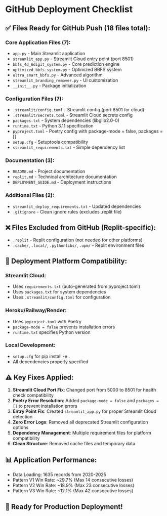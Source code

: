 # GitHub Deployment Checklist

## ✅ Files Ready for GitHub Push (18 files total):

### Core Application Files (7):
- `app.py` - Main Streamlit application
- `streamlit_app.py` - Streamlit Cloud entry point (port 8501)
- `bbfs_4d_6digit_system.py` - Core prediction engine
- `optimized_bbfs_system.py` - Optimized BBFS system
- `ultra_smart_bbfs.py` - Advanced algorithm
- `streamlit_branding_remover.py` - UI customization
- `__init__.py` - Package initialization

### Configuration Files (7):
- `.streamlit/config.toml` - Streamlit config (port 8501 for cloud)
- `.streamlit/secrets.toml` - Streamlit Cloud secrets config
- `packages.txt` - System dependencies (libglib2.0-0)
- `runtime.txt` - Python 3.11 specification
- `pyproject.toml` - Poetry config with package-mode = false, packages = []
- `setup.cfg` - Setuptools compatibility
- `streamlit_requirements.txt` - Simple dependency list

### Documentation (3):
- `README.md` - Project documentation
- `replit.md` - Technical architecture documentation
- `DEPLOYMENT_GUIDE.md` - Deployment instructions

### Additional Files (2):
- `streamlit_deploy_requirements.txt` - Updated dependencies
- `.gitignore` - Clean ignore rules (excludes .replit file)

## ❌ Files Excluded from GitHub (Replit-specific):
- `.replit` - Replit configuration (not needed for other platforms)
- `.cache/`, `.local/`, `.pythonlibs/`, `.upm/` - Replit environment files

## 🚀 Deployment Platform Compatibility:

### Streamlit Cloud:
- Uses `requirements.txt` (auto-generated from pyproject.toml)
- Uses `packages.txt` for system dependencies
- Uses `.streamlit/config.toml` for configuration

### Heroku/Railway/Render:
- Uses `pyproject.toml` with Poetry
- `package-mode = false` prevents installation errors
- `runtime.txt` specifies Python version

### Local Development:
- `setup.cfg` for pip install -e .
- All dependencies properly specified

## ⚠️ Key Fixes Applied:

1. **Streamlit Cloud Port Fix**: Changed port from 5000 to 8501 for health check compatibility
2. **Poetry Error Resolution**: Added `package-mode = false` and `packages = []` to prevent installation errors
3. **Entry Point Fix**: Created `streamlit_app.py` for proper Streamlit Cloud detection
4. **Zero Error Logs**: Removed all deprecated Streamlit configuration options
5. **Dependency Management**: Multiple requirement files for platform compatibility
6. **Clean Structure**: Removed cache files and temporary data

## 📊 Application Performance:
- Data Loading: 1635 records from 2020-2025
- Pattern V1 Win Rate: ~29.7% (Max 14 consecutive losses)
- Pattern V2 Win Rate: ~18.9% (Max 23 consecutive losses)
- Pattern V3 Win Rate: ~12.1% (Max 42 consecutive losses)

## 🎯 Ready for Production Deployment!